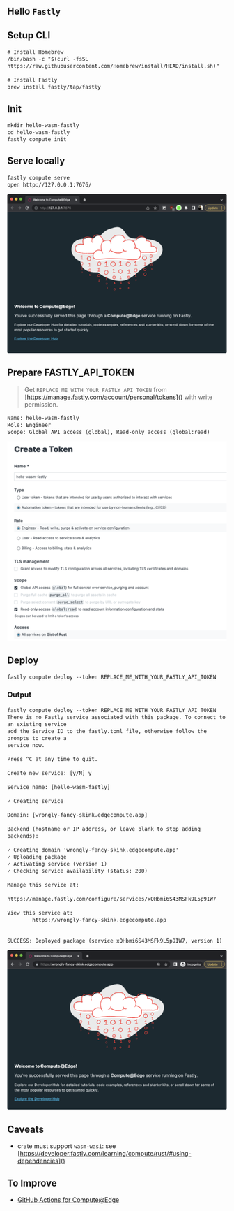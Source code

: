 ## Hello `Fastly`

## Setup CLI

```
# Install Homebrew
/bin/bash -c "$(curl -fsSL https://raw.githubusercontent.com/Homebrew/install/HEAD/install.sh)"

# Install Fastly
brew install fastly/tap/fastly
```

## Init

```
mkdir hello-wasm-fastly
cd hello-wasm-fastly
fastly compute init
```

## Serve locally

```
fastly compute serve
open http://127.0.0.1:7676/
```

![](./hello-wasm-fastly/localhost.png)

## Prepare FASTLY_API_TOKEN

> Get `REPLACE_ME_WITH_YOUR_FASTLY_API_TOKEN` from [https://manage.fastly.com/account/personal/tokens]() with write permission.

```
Name: hello-wasm-fastly
Role: Engineer
Scope: Global API access (global), Read-only access (global:read)
```

![](./hello-wasm-fastly/fastly-api-token.png)

## Deploy

```
fastly compute deploy --token REPLACE_ME_WITH_YOUR_FASTLY_API_TOKEN
```

### Output

```
fastly compute deploy --token REPLACE_ME_WITH_YOUR_FASTLY_API_TOKEN
There is no Fastly service associated with this package. To connect to an existing service
add the Service ID to the fastly.toml file, otherwise follow the prompts to create a
service now.

Press ^C at any time to quit.

Create new service: [y/N] y

Service name: [hello-wasm-fastly]

✓ Creating service

Domain: [wrongly-fancy-skink.edgecompute.app]

Backend (hostname or IP address, or leave blank to stop adding backends):

✓ Creating domain 'wrongly-fancy-skink.edgecompute.app'
✓ Uploading package
✓ Activating service (version 1)
✓ Checking service availability (status: 200)

Manage this service at:
        https://manage.fastly.com/configure/services/xQHbmi6S43MSFk9L5p9IW7

View this service at:
        https://wrongly-fancy-skink.edgecompute.app


SUCCESS: Deployed package (service xQHbmi6S43MSFk9L5p9IW7, version 1)
```

![](./hello-wasm-fastly/deployed.png)

## Caveats

- crate must support `wasm-wasi`: see [https://developer.fastly.com/learning/compute/rust/#using-dependencies]()

## To Improve

- [GitHub Actions for Compute@Edge](https://www.fastly.com/blog/introducing-github-actions-for-compute-edge-a-new-resource-to-help-ship-code)
